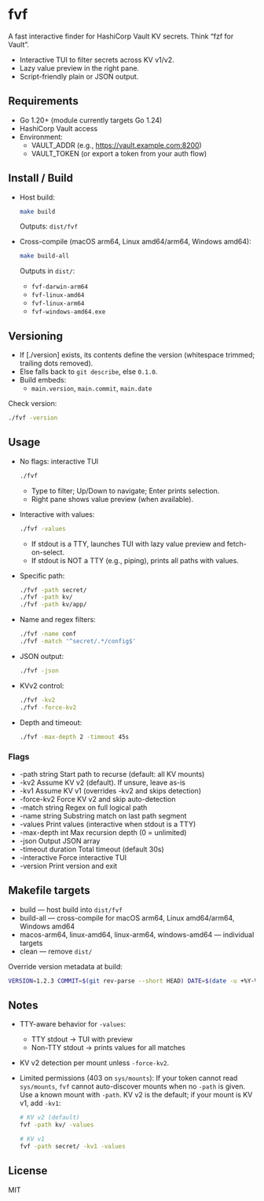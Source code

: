 # fvf

A fast interactive finder for HashiCorp Vault KV secrets. Think “fzf for Vault”.

- Interactive TUI to filter secrets across KV v1/v2.
- Lazy value preview in the right pane.
- Script-friendly plain or JSON output.

## Requirements

- Go 1.20+ (module currently targets Go 1.24)
- HashiCorp Vault access
- Environment:
  - VAULT_ADDR (e.g., <https://vault.example.com:8200>)
  - VAULT_TOKEN (or export a token from your auth flow)

## Install / Build

- Host build:

  ```sh
  make build
  ```

  Outputs: `dist/fvf`

- Cross-compile (macOS arm64, Linux amd64/arm64, Windows amd64):

  ```sh
  make build-all
  ```

  Outputs in `dist/`:
  - `fvf-darwin-arm64`
  - `fvf-linux-amd64`
  - `fvf-linux-arm64`
  - `fvf-windows-amd64.exe`

## Versioning

- If [./version] exists, its contents define the version (whitespace trimmed; trailing dots removed).
- Else falls back to `git describe`, else `0.1.0`.
- Build embeds:
  - `main.version`, `main.commit`, `main.date`

Check version:

```sh
./fvf -version
```

## Usage

- No flags: interactive TUI

  ```sh
  ./fvf
  ```

  - Type to filter; Up/Down to navigate; Enter prints selection.
  - Right pane shows value preview (when available).

- Interactive with values:

  ```sh
  ./fvf -values
  ```

  - If stdout is a TTY, launches TUI with lazy value preview and fetch-on-select.
  - If stdout is NOT a TTY (e.g., piping), prints all paths with values.

- Specific path:

  ```sh
  ./fvf -path secret/
  ./fvf -path kv/
  ./fvf -path kv/app/
  ```

- Name and regex filters:

  ```sh
  ./fvf -name conf
  ./fvf -match '^secret/.*/config$'
  ```

- JSON output:

  ```sh
  ./fvf -json
  ```

- KVv2 control:

  ```sh
  ./fvf -kv2
  ./fvf -force-kv2
  ```

- Depth and timeout:

  ```sh
  ./fvf -max-depth 2 -timeout 45s
  ```

### Flags

- -path string          Start path to recurse (default: all KV mounts)
- -kv2                  Assume KV v2 (default). If unsure, leave as-is
- -kv1                  Assume KV v1 (overrides -kv2 and skips detection)
- -force-kv2            Force KV v2 and skip auto-detection
- -match string         Regex on full logical path
- -name string          Substring match on last path segment
- -values               Print values (interactive when stdout is a TTY)
- -max-depth int        Max recursion depth (0 = unlimited)
- -json                 Output JSON array
- -timeout duration     Total timeout (default 30s)
- -interactive          Force interactive TUI
- -version              Print version and exit

## Makefile targets

- build — host build into `dist/fvf`
- build-all — cross-compile for macOS arm64, Linux amd64/arm64, Windows amd64
- macos-arm64, linux-amd64, linux-arm64, windows-amd64 — individual targets
- clean — remove `dist/`

Override version metadata at build:

```sh
VERSION=1.2.3 COMMIT=$(git rev-parse --short HEAD) DATE=$(date -u +%Y-%m-%d) make build
```

## Notes

- TTY-aware behavior for `-values`:
  - TTY stdout → TUI with preview
  - Non-TTY stdout → prints values for all matches
- KV v2 detection per mount unless `-force-kv2`.

- Limited permissions (403 on `sys/mounts`): If your token cannot read
  `sys/mounts`, `fvf` cannot auto-discover mounts when no `-path` is given.
  Use a known mount with `-path`. KV v2 is the default; if your mount is KV v1,
  add `-kv1`:

  ```sh
  # KV v2 (default)
  fvf -path kv/ -values

  # KV v1
  fvf -path secret/ -kv1 -values
  ```

## License

MIT
